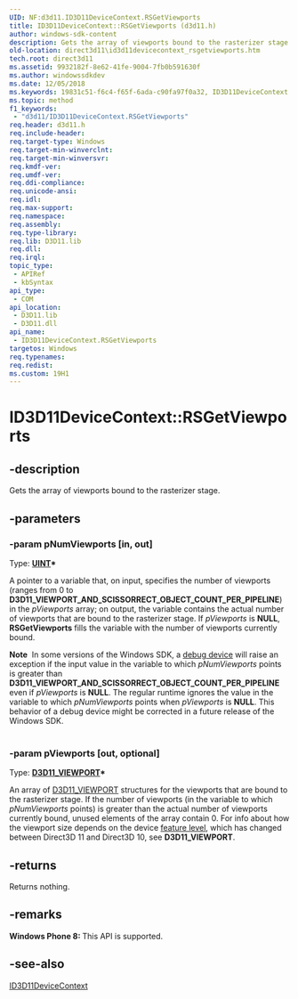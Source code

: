 ```yaml
---
UID: NF:d3d11.ID3D11DeviceContext.RSGetViewports
title: ID3D11DeviceContext::RSGetViewports (d3d11.h)
author: windows-sdk-content
description: Gets the array of viewports bound to the rasterizer stage.
old-location: direct3d11\id3d11devicecontext_rsgetviewports.htm
tech.root: direct3d11
ms.assetid: 9932182f-8e62-41fe-9004-7fb0b591630f
ms.author: windowssdkdev
ms.date: 12/05/2018
ms.keywords: 19831c51-f6c4-f65f-6ada-c90fa97f0a32, ID3D11DeviceContext interface [Direct3D 11],RSGetViewports method, ID3D11DeviceContext.RSGetViewports, ID3D11DeviceContext::RSGetViewports, RSGetViewports, RSGetViewports method [Direct3D 11], RSGetViewports method [Direct3D 11],ID3D11DeviceContext interface, d3d11/ID3D11DeviceContext::RSGetViewports, direct3d11.id3d11devicecontext_rsgetviewports
ms.topic: method
f1_keywords: 
 - "d3d11/ID3D11DeviceContext.RSGetViewports"
req.header: d3d11.h
req.include-header: 
req.target-type: Windows
req.target-min-winverclnt: 
req.target-min-winversvr: 
req.kmdf-ver: 
req.umdf-ver: 
req.ddi-compliance: 
req.unicode-ansi: 
req.idl: 
req.max-support: 
req.namespace: 
req.assembly: 
req.type-library: 
req.lib: D3D11.lib
req.dll: 
req.irql: 
topic_type:
 - APIRef
 - kbSyntax
api_type:
 - COM
api_location:
 - D3D11.lib
 - D3D11.dll
api_name:
 - ID3D11DeviceContext.RSGetViewports
targetos: Windows
req.typenames: 
req.redist: 
ms.custom: 19H1
---
```


# ID3D11DeviceContext::RSGetViewports


## -description


Gets the array of viewports bound to the rasterizer stage.


## -parameters




### -param pNumViewports [in, out]

Type: <b><a href="https://docs.microsoft.com/windows/desktop/WinProg/windows-data-types">UINT</a>*</b>

A pointer to a variable that, on input, specifies the number of viewports (ranges from 0 to <b>D3D11_VIEWPORT_AND_SCISSORRECT_OBJECT_COUNT_PER_PIPELINE</b>)
            in the <i>pViewports</i> array; on output, the variable contains the actual number of viewports that are bound to the rasterizer stage.
            If <i>pViewports</i> is <b>NULL</b>, <b>RSGetViewports</b> fills the variable with the number of viewports currently bound.

<div class="alert"><b>Note</b>  In some versions of the Windows SDK, a <a href="https://docs.microsoft.com/windows/desktop/direct3d11/overviews-direct3d-11-devices-layers">debug device</a> will raise an exception if the input value in the variable to which <i>pNumViewports</i> points is greater than <b>D3D11_VIEWPORT_AND_SCISSORRECT_OBJECT_COUNT_PER_PIPELINE</b> even if <i>pViewports</i> is <b>NULL</b>.  The regular runtime ignores the value in the variable to which <i>pNumViewports</i> points when <i>pViewports</i> is <b>NULL</b>.  This behavior of a debug device might be corrected in a future release of the Windows SDK.
            </div>
<div> </div>

### -param pViewports [out, optional]

Type: <b><a href="https://docs.microsoft.com/windows/desktop/api/d3d11/ns-d3d11-d3d11_viewport">D3D11_VIEWPORT</a>*</b>

An array of <a href="https://docs.microsoft.com/windows/desktop/api/d3d11/ns-d3d11-d3d11_viewport">D3D11_VIEWPORT</a> structures for the viewports that are bound to the rasterizer stage. If the number of viewports (in the variable to which <i>pNumViewports</i> points) is
            greater than the actual number of viewports currently bound, unused elements of the array contain 0.
            For info about how the viewport size depends on the device <a href="https://docs.microsoft.com/windows/desktop/direct3d11/overviews-direct3d-11-devices-downlevel-intro">feature level</a>, which has changed between Direct3D 11
            and Direct3D 10, see <b>D3D11_VIEWPORT</b>.
          


## -returns



Returns nothing.




## -remarks



<b>Windows Phone 8:
        </b> This API is supported.
      




## -see-also




<a href="https://docs.microsoft.com/windows/desktop/api/d3d11/nn-d3d11-id3d11devicecontext">ID3D11DeviceContext</a>
 

 


